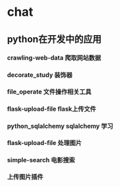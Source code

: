 # chat
## python在开发中的应用
####  crawling-web-data 爬取网站数据
####  decorate_study 装饰器
####  file_operate 文件操作相关工具
####  flask-upload-file flask上传文件
####  python_sqlalchemy sqlalchemy 学习
####  flask-upload-file 处理图片
####  simple-search 电影搜索
####  上传图片插件


